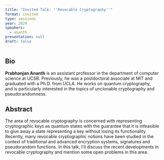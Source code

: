 ```yaml
---
title: "Invited Talk: ''Revocable Cryptography''"
format: invited
type: sessions
year: 2024
speakers:
  - ananth
presentation: null
draft: false
---
```

## Bio
**Prabhanjan Ananth** is an assistant professor in the department of computer science at UCSB. Previously, he was a postdoctoral associate at MIT and graduated with a Ph.D. from UCLA. He works on quantum cryptography, and is particularly interested in the topics of unclonable cryptography and pseudorandomness. 

## Abstract
The area of revocable cryptography is concerned with representing cryptographic keys as quantum states with the guarantee that it is infeasible to give away a state representing a key without losing its functionality. Recently, many revocable cryptographic notions have been studied in the context of traditional and advanced encryption systems, signatures and pseudorandom functions. In this talk, I'll discuss the recent developments in revocable cryptography and mention some open problems in this area. 


<!-- fields to use above: -->
<!-- videoId: "Vfl9pPh6ipI" -->
<!-- presentation: "/2024/sessions/slides/QCrypt2024InvitedDiamanti.pdf" -->
